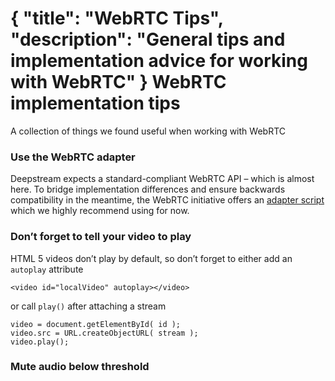 {
	"title": "WebRTC Tips",
	"description": "General tips and implementation advice for working with WebRTC"
}
WebRTC implementation tips
============================
A collection of things we found useful when working with WebRTC

### Use the WebRTC adapter
Deepstream expects a standard-compliant WebRTC API – which is almost here. To bridge implementation differences and ensure backwards compatibility in the meantime, the WebRTC initiative offers an [adapter script]( https://github.com/webrtc/adapter) which we highly recommend using for now. 

### Don’t forget to tell your video to play
HTML 5 videos don’t play by default, so don’t forget to either add an `autoplay` attribute

	<video id="localVideo" autoplay></video>

or call `play()` after attaching a stream
	
	video = document.getElementById( id );
	video.src = URL.createObjectURL( stream );
	video.play();

### Mute audio below threshold